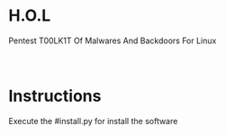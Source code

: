 # H.O.L
Pentest T00LK1T Of Malwares And Backdoors For Linux
</br>
</br>
</br>
# Instructions 
Execute the #install.py for install the software
